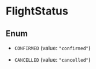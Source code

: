 

# FlightStatus

## Enum


* `CONFIRMED` (value: `"confirmed"`)

* `CANCELLED` (value: `"cancelled"`)




